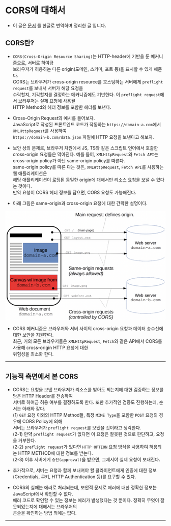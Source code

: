 <h1>CORS에 대해서</h1>

- 이 글은 <a href="https://developer.mozilla.org/en-US/docs/Web/HTTP/CORS">문서</a> 를 한글로 번역하며 정리한 글 입니다.

<h2>CORS란?</h2>

- `CORS(Cross-Origin Resource Sharing)`는 HTTP-header에 기반을 둔 메커니즘으로, 서버로 하여금  
  브라우저가 허용하는 다른 origin(도메인, 스키마, 포트 등)을 표시할 수 있게 해준다.  
  CORS는 브라우저가 cross-origin resource를 호스팅하는 서버에게 `preflight request`를 보내서 서버가 해당 요청을  
  수락할지, 기각할지를 결정하는 메커니즘에도 기반한다. 이 `preflight request`에서 브라우저는 실제 요청에 사용될  
  HTTP Method와 헤더 정보를 포함한 헤더를 보낸다.

- Cross-Origin Request의 예시를 들어보자.  
  JavaScript로 작성된 프론트엔드 코드가 작동하는 `https://domain-a.com`에서 `XMLHttpRequest`를 사용하여  
  `https://domain-b.com/data.json` 파일에 HTTP 요청을 보낸다고 해보자.

- 보안 상의 문제로, 브라우저 차원에서 JS, TS와 같은 스크립트 언어에서 호출한 cross-origin 요청들은 막아진다.
  예를 들어, `XMLHttpRequest`와 `Fetch API`는 cross-origin policy가 아닌 same-origin policy를 따른다.  
  same-origin policy를 따른 다는 것은, `XMLHttpRequest`, `Fetch API`를 사용하는 웹 애플리케이션은  
  해당 애플리케이션이 로딩된 동일한 origin에 대해서만 리소스 요청을 보낼 수 있다는 것이다.  
  만약 요청이 CORS 헤더 정보를 담으면, CORS 요청도 가능해진다.

- 아래 그림은 same-origin과 cross-origin 요청에 대한 간략한 설명이다.

![picture 1](../images/cc515be9aa904229abb84fa4f35cc26645297445f34af58904c11e9e185b468e.png)

- CORS 메커니즘은 브라우저와 서버 사이의 cross-origin 요청과 데이터 송수신에 대한 보안을 지원한다.  
 최근, 거의 모든 브라우저들은 `XMLHttpRequest`, `Fetch`와 같은 API에서 CORS를 사용해 cross-origin HTTP 요청에 대한  
 위험성을 최소화 한다.
<hr/>

<h2>기능적 측면에서 본 CORS</h2>

- CORS는 요청을 보낸 브라우저가 리소스를 받아도 되는지에 대한 검증하는 정보를 담은 HTTP Header를 전송하여  
   서버로 하여금 허용 여부를 결정하도록 한다. 또한 추가적인 검증도 진행하는데, 순서는 아래와 같다.  
   (1) `GET` 요청 이외의 HTTP Method들, 특정 `MIME Type`을 포함한 `POST` 요청의 경우에 CORS Policy에 의해  
   서버는 브라우저가 `preflight request`를 보냈을 것이라고 생각한다.  
  (2-1) 만약 `preflight request`가 없다면 이 요청은 잘못된 것으로 판단하고, 요청을 거부한다.  
  (2-2) `preflight request`가 있다면 `HTTP OPTION` 요청 방식을 사용하여 허용되는 HTTP METHOD에 대한 정보를 받는다.  
  (2-3) 이후 서버에게 `승인(approval)`을 받으면, 그제서야 실제 요청이 보내진다.

- 추가적으로, 서버는 요청과 함께 보내져야 할 클라이언트에게 인증에 대한 정보(Credentials, 쿠키, HTTP Authentication 등)를 요구할 수 있다.

- CORS의 실패는 에러로 처리되는데, 보안적 문제로 에러에 대한 정확한 정보는 JavaScript에서 확인할 수 없다.  
 에러 코드로 확인할 수 있는 정보는 에러가 발생했다는 것 뿐이다. 정확히 무엇이 잘못되었는지에 대해서는 브라우저의  
 콘솔을 확인하는 방법 외에는 없다.
<hr/>
